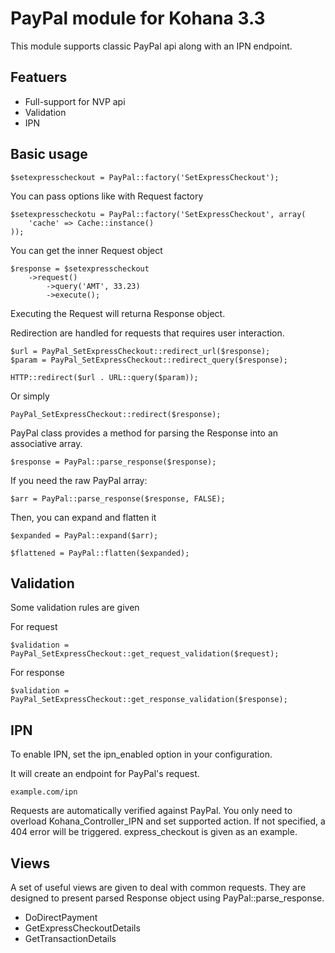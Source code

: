 # PayPal module for Kohana 3.3

This module supports classic PayPal api along with an IPN endpoint.

## Featuers
* Full-support for NVP api
* Validation
* IPN 

## Basic usage

    $setexpresscheckout = PayPal::factory('SetExpressCheckout');

You can pass options like with Request factory

    $setexpresscheckotu = PayPal::factory('SetExpressCheckout', array(
        'cache' => Cache::instance()
    ));

You can get the inner Request object

    $response = $setexpresscheckout
        ->request()
            ->query('AMT', 33.23)
            ->execute();

Executing the Request will returna Response object.

Redirection are handled for requests that requires user interaction.
    
    $url = PayPal_SetExpressCheckout::redirect_url($response);
    $param = PayPal_SetExpressCheckout::redirect_query($response);

    HTTP::redirect($url . URL::query($param));

Or simply
    
    PayPal_SetExpressCheckout::redirect($response);

PayPal class provides a method for parsing the Response into an associative array.

    $response = PayPal::parse_response($response);

If you need the raw PayPal array:

    $arr = PayPal::parse_response($response, FALSE);

Then, you can expand and flatten it

    $expanded = PayPal::expand($arr);

    $flattened = PayPal::flatten($expanded);

## Validation

Some validation rules are given

For request

    $validation = PayPal_SetExpressCheckout::get_request_validation($request);

For response

    $validation = PayPal_SetExpressCheckout::get_response_validation($response);

## IPN

To enable IPN, set the ipn\_enabled option in your configuration.

It will create an endpoint for PayPal's request.

    example.com/ipn

Requests are automatically verified against PayPal. You only need to overload Kohana\_Controller\_IPN and set supported action. If not specified, a 404 error will be triggered. express\_checkout is given as an example.

## Views

A set of useful views are given to deal with common requests. They are designed to present parsed Response object using PayPal::parse\_response.

* DoDirectPayment
* GetExpressCheckoutDetails
* GetTransactionDetails
